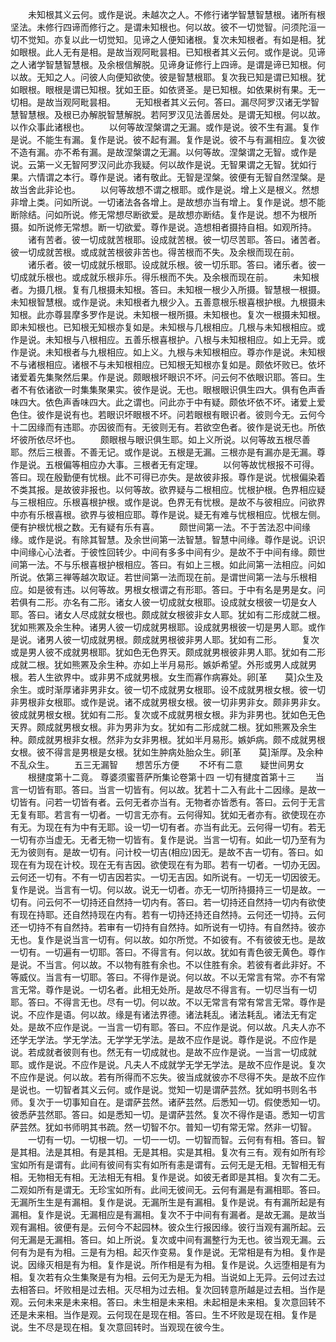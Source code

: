 <!-- { "loadSidebar": true } -->
　　未知根其义云何。或作是说。未越次之人。不修行诸学智慧智慧根。诸所有根坚法。未修行四谛而修行之。是谓未知根也。何以故。彼不一切觉智。问须陀洹一切不觉知。亦复以此一切觉知。见谛之人便知诸根。复次未知根者。有如是相。犹如眼根。此人无有是相。是故当观阿毗昙相。已知根者其义云何。或作是说。见谛之人诸学智慧智慧根。及余根信解脱。见谛身证修行上四谛。是谓是谛已知根。何以故。无知之人。问彼人向便知欲使。彼是智慧根耶。复次我已知是谓已知根。犹如眼根。眼根是谓已知根。犹如王臣。如依贤圣。是已知根。如依果树有果。无一切相。是故当观阿毗昙相。
　　无知根者其义云何。答曰。漏尽阿罗汉诸无学智慧智慧根。及根已办解脱智慧解脱。若阿罗汉见法善居处。是谓无知根。何以故。以作众事此诸根也。
　　以何等故涅槃谓之无漏。或作是说。彼不生有漏。复作是说。不能生有漏。复作是说。彼不起有漏。复作是说。彼不与有漏相应。复次彼不造有漏。亦不希有漏。是故涅槃谓之无漏。以何等故。涅槃谓之无智。或作是说。云第一义无智阿罗汉问此亦我疑。何以故作是说。无智果谓之无智。犹如行果。六情谓之本行。尊作是说。诸有敬此。无智是涅槃。彼便有无智自然涅槃。是故当舍此非论也。
　　以何等故想不谓之根耶。或作是说。增上义是根义。然想非增上类。问如所说。一切诸法各各增上。是故想亦当有增上。复作是说。想不能断除结。问如所说。修无常想尽断欲爱。是故想亦断结。复作是说。想不为根所摄。如所说修无常想。断一切欲爱。尊作是说。造想相者摄持自相。如观所持。
　　诸有苦者。彼一切成就苦根耶。设成就苦根。彼一切尽苦耶。答曰。诸苦者。彼一切成就苦根。或成就苦根彼非苦也。得苦根而不失。及余根而现在前。
　　诸乐者。彼一切成就乐根耶。设成就乐根。彼一切乐耶。答曰。诸乐者。彼一切成就乐根也。或成就乐根非乐。得乐根而不失。及余根而现在前。
　　未知根者。为摄几根。复有几根摄未知根。答曰。未知根一根少入所摄。智慧根一根摄。未知根智慧根。或作是说。未知根者九根少入。五善意根乐根喜根护根。九根摄未知根。此亦尊昙摩多罗作是说。未知根一根所摄。未知根也。复次一根摄未知根。即未知根也。已知根无知根亦复如是。未知根与几根相应。几根与未知根相应。或作是说。未知根与八根相应。五善乐根喜根护。八根与未知根相应。如上无异。或作是说。未知根者与九根相应。如上义。九根与未知根相应。尊亦作是说。未知根不与诸根相应。诸根不与未知根相应。已知根无知根亦复如是。颇依坏败已。依坏诸爱着先集聚然后果。作是说。颇眼根坏眼识不坏。问云何不依眼识耶。答曰。生者不有依诸欲一时集集聚果实。彼作是说。无也。眼根眼识俱生四大。俱有色声香味四大。依色声香味四大。此之谓也。问此亦于中有疑。颇依坏依不坏。诸爱上爱色住。彼作是说有也。若眼识坏眼根不坏。问若眼根有眼识者。彼则今无。云何今十二因缘而有违耶。亦因彼而有。无彼则无有。若欲空色者。彼作是说无也。所依坏彼所依尽坏也。
　　颇眼根与眼识俱生耶。如上义所说。以何等故五根尽善耶。然后三根善。不善无记。或作是说。五根是无漏。三根亦是有漏亦是无漏。尊作是说。五根偏等相应办大事。三根者无有定理。
　　以何等故忧根报不可得。答曰。现在殷勤便有忧根。此不可得已亦失。是故彼非报。尊作是说。忧根偏染着不类其报。是故彼非报也。以何等故。欲界疑与二根相应。忧根护根。色界相应疑与三根相应。乐根喜根护根。或作是说。色界无有忧根。是故不与彼相应。问欲界中亦有乐根喜根。欲界与彼相应耶。尊作是说。疑无有难与忧根相应。忧根左侧。便有护根忧根之数。无有疑有乐有喜。
　　颇世间第一法。不于苦法忍中间缘缘。或作是说。有除其智慧。及余世间第一法智慧。智慧中间缘。尊作是说。识识中间缘心心法者。于彼性回转少。中间有多多中间有少。是故不于中间有缘。颇世间第一法。不与乐根喜根护根相应。答曰。有如上三根。如此间第一法相应。问如所说。依第三禅等越次取证。若世间第一法而现在前。是谓世间第一法与乐根相应。如是彼有违。以何等故。男根女根谓之有形耶。答曰。于中有名是男是女。问若俱有二形。亦名有二形。诸女人彼一切成就女根耶。设成就女根彼一切是女人耶。答曰。诸女人尽成就女根也。颇成就女根彼非女人耶。犹如有二形成就二根。犹如熊罴及余生种。诸男人彼一切成就男根耶。设成就男根彼一切是男人耶。或作是说。诸男人彼一切成就男根。颇成就男根彼非男人耶。犹如有二形。
　　复次或是男人彼不成就男根耶。犹如色无色界天。颇成就男根彼非男人耶。犹如有二形成就二根。犹如熊罴及余生种。亦如上半月易形。嫉妒希望。外形或男人成就男根。若人生欲界中。或非男不成就男根。女生而寡作病寡处。卵[革　　莫]众生及余生。或时渐厚诸非男非女。彼一切不成就男女根耶。设不成就男根女根。彼一切非男根非女根耶。或作是说。诸不成就男根女根。彼一切非男非女。颇非男非女。彼成就男根女根。犹如有二形。复次或不成就男根女根。非为非男也。犹如色无色天界。颇成就男根女根。非为男非为女。犹如有二形成就二根。犹如熊罴及余生种。颇成就男根非女根。然非为女非男根。犹如半月易形。嫉妒病。颇不成就男根女根。彼不得言是男根是女根。犹如生肿病处胎众生。卵[革　　莫]渐厚。及余种不乱众生。
　　五三无漏智　　想苦乐方便
　　不坏有二意　　疑世间男女
　　根揵度第十二竟。
尊婆须蜜菩萨所集论卷第十四
一切有揵度首第十三
　　当言一切皆有耶。答曰。当言一切皆有。何以故。犹若十二入有此十二因缘。是故一切皆有。问若一切皆有者。云何无者亦当有。无物者亦皆悉有。答曰。云何于无言无复有耶。若言有一切者。一切言无亦有。云何得知。犹如无者亦有。欲使现在亦有无。为现在有为中有无耶。设一切一切有者。亦当有此无。云何得一切有。若无一切有亦当虚无。无者无物一切皆有。复作是说。当言一切有。如此一切乃至有为无为彼则有。是故一切有。问计校一切吉(相应)因无。是故不吉一切有。答曰。如现在有为现在计校。现在无有吉因。欲使现在有为耶。若有一切者。一切办无因。云何还一切有。不有一切吉因若实。一切无吉因。如所说有。一切无一切因彼无。复作是说。当言有一切。何以故。说无一切者。亦无一切所持摄持三一切是故。一切有。问云何不一切持还自然持一切内有。答曰。若一切持还自然持一切内有欲使有现在持耶。还自然持现在内有。若有一切持还持还自然持。云何还一切持。云何还一切持不有自然持。若审有一切持有自然持。如所说有一切持。有自然持。彼亦无也。复作是说当言一切有。何以故。如尔所觉。不如彼有。不有彼彼无也。是故一切有。一切遍有一切耶。答曰。不得言有。何以故。犹如有青色彼无黄色。尊作是说。不当言。何以故。不以物有胜有余也。不以住胜有余。若彼有者此非好。不等威仪。当言有一切耶。答曰。不得作是说。何以故。不以无常言有常。亦不有常言无常。尊作是说。一切名者。此相无处所。是故尽不得言有。一切尽当有一切耶。答曰。不得言无也。尽有一切。何以故。不以无常言有常有常言无常。尊作是说。不应作是语。何以故。缘是有诸法界德。诸法耗乱。诸法耗乱。诸法无有定处。是故不应作是说。一当言一切有耶。答曰。不应作是说。何以故。凡夫人亦不还学无学法。学无学法。无学学无学法。是故不应作是说。尊作是说。不应作是说。若成就者彼则有也。然无有一切成就也。是故不应作是说。一当言一切成就耶。或作是说。不应作是说。凡夫人不成就学无学无学法。是故不应作是说。复次不应作是说。何以故。若有所得而不忘失。彼当成就彼亦不尽得不失。是故不应作是说也。一切智者其义云何。或作是说。觉知一切是谓萨芸然。犹如明书则名书师。复次于一切事知自在。是谓萨芸然。诸萨芸然。后悉知一切。假使悉知一切。彼悉萨芸然耶。答曰。如是悉知一切。是谓萨芸然。复次不得作是语。悉知一切言萨芸然。犹如书师明其书疏。然一切智不尔。普知一切有常无常。然非一切智。
　　一切有一切。一切根一切。一切一一切。一切智而智。云何有有相。答曰。智是其相。法是其相。有是其相。无是其相。实是其相。复次有三有。观有如所有珍宝如所有是谓有。此间有彼间有实有如所有恚是谓有。云何无是无相。无智相无有相。无物相无有相。无法相无有相。复作是说。如彼无者即是其相。复次有二无。二观如所有是谓无。无珍宝如所有。此间无彼间无。云何有漏是有漏相耶。答曰。无漏所生生是有漏相。复作是说。无漏所生是有漏相。复作是说。有有漏所起是有漏相。复作是说。无漏相应是有漏相。复次不于中间有有漏者。是故无漏。是故当观有漏相。彼便有是。云何今不起园林。彼众生行报因缘。彼行当观有漏所起。云何无漏是无漏相。答曰。如上所说。复次或中间有漏整行为无也。彼当观无漏。云何有为是有为相。三是有为相。起灭作变易。复作是说。无常相是有为相。复作是说。因缘灭相是有为相。复作是说。所作相是有为相。复作是说。久远堕相是有为相。复次若有众生集聚是有为相。云何无为是无为相。当说如上无异。云何过去过去相答曰。坏败相是过去相。灭尽相为过去相。复次回转意所越是过去相。当作是观。云何未来是未来相。答曰。未生相是未来相。未起相是未来相。复次意回转不还是未来相。当作是观。云何现在是现在相。答曰。生不坏败是现在相。复作是说。生不尽是现在相。复次意回转时。当观现在彼今生。
